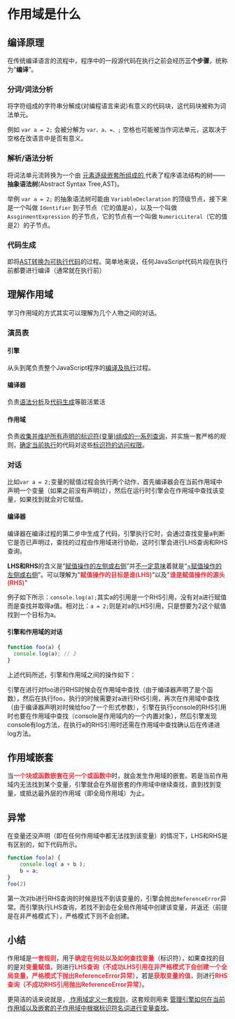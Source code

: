 # 作用域是什么

## 编译原理

在传统编译语言的流程中，程序中的一段源代码在执行之前会经历**三个步骤**，统称为“**编译**”。

### 分词/词法分析

将字符组成的字符串分解成(对编程语言来说)有意义的代码块，这代码块被称为词法单元。

例如 `var a = 2;` 会被分解为 `var、a、=、;` 空格也可能被当作词法单元，这取决于空格在改语言中是否有意义。

### 解析/语法分析

将词法单元流转换为一个由 <u> 元素逐级嵌套所组成的 </u> 代表了程序语法结构的树——**抽象语法树**(Abstract Syntax Tree,AST)。

举例 `var a = 2;` 的抽象语法树可能由 `VariableDeclaration` 的顶级节点，接下来是一个叫做 `Identifier` 到子节点（它的值是a），以及一个叫做 `AssginmentExpression` 的子节点，它的节点有一个叫做 `NumericLiteral`（它的值是2）的子节点。

### 代码生成

即将<u>AST转换为可执行代码</u>的过程。简单地来说，任何JavaScript代码片段在执行前都要进行编译（通常就在执行前）

## 理解作用域

学习作用域的方式其实可以理解为几个人物之间的对话。

### 演员表

#### 引擎
从头到尾负责整个JavaScript程序的<u>编译及执行</u>过程。

#### 编译器
负责<u>语法分析</u>及<u>代码生成</u>等脏活累活

#### 作用域
负责<u>收集并维护所有声明的标识符(变量)组成的一系列查询</u>，并实施一套严格的规则，<u>确定当前执行</u>的代码对这些<u>标识符的访问权限</u>。

### 对话

比如`var a = 2;`变量的赋值过程会执行两个动作，首先编译器会在当前作用域中声明一个变量（如果之前没有声明过），然后在运行时引擎会在作用域中查找该变量，如果找到就会对它赋值。

#### 编译器
编译器在编译过程的第二步中生成了代码，引擎执行它时，会通过查找变量a判断它是否已声明过，查找的过程由作用域进行协助，这时引擎会进行LHS查询和RHS查询。

**LHS和RHS**的含义是“<u>赋值操作的左侧或右侧</u>”并<u>不一定意味</u>着就是“<u>=赋值操作的左侧或右侧</u>”。可以理解为"<font style="color:#E8323C;">**赋值操作的目标是谁(**</font>**<font style="color:#E8323C;">LHS</font>**<font style="color:#E8323C;">**)**</font>"以及"<font style="color:#E8323C;">**谁是赋值操作的源头(**</font>**<font style="color:#E8323C;">RHS</font>**<font style="color:#E8323C;">**)**</font>"

例子如下所示：`console.log(a);`其实a的引用是一个RHS引用，没有对a进行赋值而是查找并取得a值。相对比：`a = 2;`则是对a的LHS引用，只是想要为2这个赋值找到一个目标为a。

#### 引擎和作用域的对话

```javascript
function foo(a) {
  console.log(a); // 2
}
```

上述代码所述，引擎和作用域之间的操作如下：

引擎在进行对foo进行RHS时候会在作用域中查找（由于编译器声明了是个函数），然后在执行foo，执行的时候需要对a进行RHS引用，再次在作用域中查找（由于编译器声明对时候给foo了一个形式参数），引擎在执行console的RHS引用时也要在作用域中查找（console是作用域内的一个内置对象），然后引擎发现console有log方法，在执行a的RHS引用时还需在作用域中查找确认后在传递进log方法。

## 作用域嵌套
当<font style="color:#E8323C;">**一个块或函数嵌套在另一个或函数中**</font>时，就会发生作用域的嵌套。若是当前作用域内无法找到某个变量，引擎就会在外层嵌套的作用域中继续查找，直到找到变量，或抵达最外层的作用域（即全局作用域）为止。

## 异常
在变量还没声明（即在任何作用域中都无法找到该变量）的情况下，LHS和RHS是有区别的，如下代码所示。

```javascript
function foo(a) {
    console.log( a + b );
    b = a;
}
foo(2)
```

第一次对b进行RHS查询的时候是找不到该变量的，引擎会抛出`ReferenceError`异常。而引擎执行LHS查询，若找不到会在全局作用域中创建该变量，并返还（前提是在非严格模式下），严格模式下则不会创建。

## 小结

作用域是<font style="color:#E8323C;">**一套规则**</font>，用于<font style="color:#E8323C;">**确定在何处以及如何查找变量**</font>（标识符），如果查找的目的是对<font style="color:#E8323C;">**变量赋值**</font>，则进行<font style="color:#E8323C;">**LHS查询（不成功LHS引用在非严格模式下会创建一个全局变量，严格模式下抛出ReferenceError异常）**</font>，若是<font style="color:#E8323C;">**获取变量的值**</font>，则进行<font style="color:#E8323C;">**RHS查询（不成功RHS引用抛出ReferenceError异常）**</font>。

更简洁的话来说就是，<u> 作用域定义一套规则</u>，这套规则用来 <u> 管理引擎如何在当前作用域以及嵌套的子作用域中根据标识符名词进行变量查找</u>。

